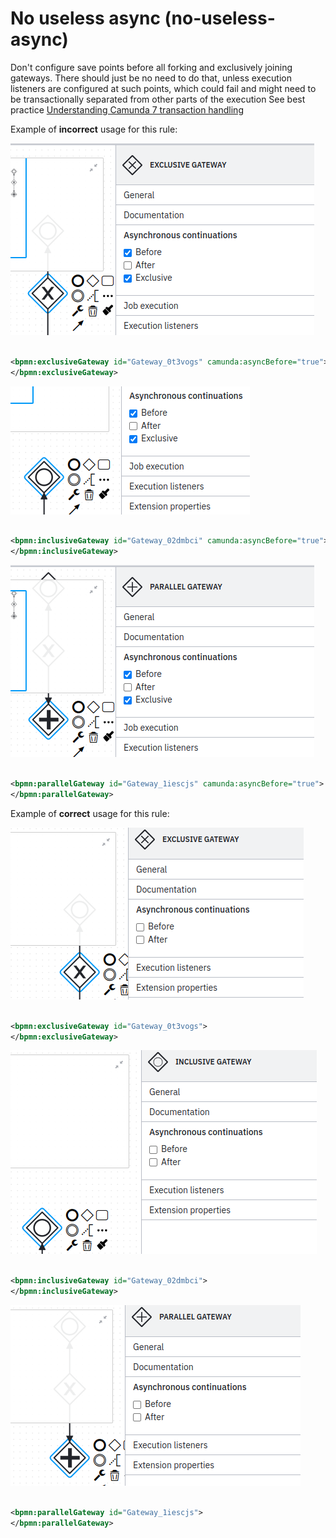 # No useless async (no-useless-async)

Don't configure save points before all forking and exclusively joining gateways.
There should just be no need to do that, unless execution listeners are
configured at such points, which could fail and might need to be transactionally
separated from other parts of the execution
See best
practice [Understanding Camunda 7 transaction handling](https://docs.camunda.io/docs/components/best-practices/development/understanding-transaction-handling-c7/#knowing-typical-dos-and-donts-for-save-points)

Example of **incorrect** usage for this rule:

![Incorrect usage exclusive gateway example](./examples/exclusive_gateway_async_bad.png)

```xml

<bpmn:exclusiveGateway id="Gateway_0t3vogs" camunda:asyncBefore="true">
</bpmn:exclusiveGateway>
```

![Incorrect usage inclusive gateway example](./examples/inclusive_gateway_async_bad.png)

```xml

<bpmn:inclusiveGateway id="Gateway_02dmbci" camunda:asyncBefore="true">
</bpmn:inclusiveGateway>
```

![Incorrect usage parallel gateway example](./examples/parallel_gateway_async_bad.png)

```xml

<bpmn:parallelGateway id="Gateway_1iescjs" camunda:asyncBefore="true">
</bpmn:parallelGateway>
```

Example of **correct** usage for this rule:

![Correct usage exclusive gateway example](./examples/exclusive_gateway_async_good.png)

```xml

<bpmn:exclusiveGateway id="Gateway_0t3vogs">
</bpmn:exclusiveGateway>
```

![Correct usage inclusive gateway example](./examples/inclusive_gateway_async_good.png)

```xml

<bpmn:inclusiveGateway id="Gateway_02dmbci">
</bpmn:inclusiveGateway>
```

![Correct usage parallel gateway example](./examples/parallel_gateway_async_good.png)

```xml

<bpmn:parallelGateway id="Gateway_1iescjs">
</bpmn:parallelGateway>
```
